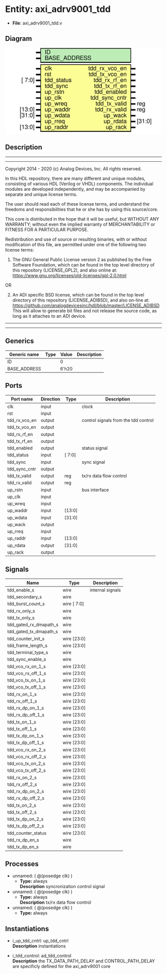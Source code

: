 # Entity: axi_adrv9001_tdd

- **File**: axi_adrv9001_tdd.v
## Diagram

![Diagram](axi_adrv9001_tdd.svg "Diagram")
## Description

 ***************************************************************************
 ***************************************************************************
 Copyright 2014 - 2020 (c) Analog Devices, Inc. All rights reserved.

 In this HDL repository, there are many different and unique modules, consisting
 of various HDL (Verilog or VHDL) components. The individual modules are
 developed independently, and may be accompanied by separate and unique license
 terms.

 The user should read each of these license terms, and understand the
 freedoms and responsibilities that he or she has by using this source/core.

 This core is distributed in the hope that it will be useful, but WITHOUT ANY
 WARRANTY; without even the implied warranty of MERCHANTABILITY or FITNESS FOR
 A PARTICULAR PURPOSE.

 Redistribution and use of source or resulting binaries, with or without modification
 of this file, are permitted under one of the following two license terms:

   1. The GNU General Public License version 2 as published by the
      Free Software Foundation, which can be found in the top level directory
      of this repository (LICENSE_GPL2), and also online at:
      <https://www.gnu.org/licenses/old-licenses/gpl-2.0.html>

 OR

   2. An ADI specific BSD license, which can be found in the top level directory
      of this repository (LICENSE_ADIBSD), and also on-line at:
      https://github.com/analogdevicesinc/hdl/blob/master/LICENSE_ADIBSD
      This will allow to generate bit files and not release the source code,
      as long as it attaches to an ADI device.

 ***************************************************************************
 ***************************************************************************

## Generics

| Generic name | Type | Value | Description |
| ------------ | ---- | ----- | ----------- |
| ID           |      | 0     |             |
| BASE_ADDRESS |      | 6'h20 |             |
## Ports

| Port name     | Direction | Type   | Description                           |
| ------------- | --------- | ------ | ------------------------------------- |
| clk           | input     |        |  clock                                |
| rst           | input     |        |                                       |
| tdd_rx_vco_en | output    |        |  control signals from the tdd control |
| tdd_tx_vco_en | output    |        |                                       |
| tdd_rx_rf_en  | output    |        |                                       |
| tdd_tx_rf_en  | output    |        |                                       |
| tdd_enabled   | output    |        |  status signal                        |
| tdd_status    | input     | [ 7:0] |                                       |
| tdd_sync      | input     |        |  sync signal                          |
| tdd_sync_cntr | output    |        |                                       |
| tdd_tx_valid  | output    | reg    |  tx/rx data flow control              |
| tdd_rx_valid  | output    | reg    |                                       |
| up_rstn       | input     |        |  bus interface                        |
| up_clk        | input     |        |                                       |
| up_wreq       | input     |        |                                       |
| up_waddr      | input     | [13:0] |                                       |
| up_wdata      | input     | [31:0] |                                       |
| up_wack       | output    |        |                                       |
| up_rreq       | input     |        |                                       |
| up_raddr      | input     | [13:0] |                                       |
| up_rdata      | output    | [31:0] |                                       |
| up_rack       | output    |        |                                       |
## Signals

| Name                   | Type        | Description        |
| ---------------------- | ----------- | ------------------ |
| tdd_enable_s           | wire        |  internal signals  |
| tdd_secondary_s        | wire        |                    |
| tdd_burst_count_s      | wire [ 7:0] |                    |
| tdd_rx_only_s          | wire        |                    |
| tdd_tx_only_s          | wire        |                    |
| tdd_gated_rx_dmapath_s | wire        |                    |
| tdd_gated_tx_dmapath_s | wire        |                    |
| tdd_counter_init_s     | wire [23:0] |                    |
| tdd_frame_length_s     | wire [23:0] |                    |
| tdd_terminal_type_s    | wire        |                    |
| tdd_sync_enable_s      | wire        |                    |
| tdd_vco_rx_on_1_s      | wire [23:0] |                    |
| tdd_vco_rx_off_1_s     | wire [23:0] |                    |
| tdd_vco_tx_on_1_s      | wire [23:0] |                    |
| tdd_vco_tx_off_1_s     | wire [23:0] |                    |
| tdd_rx_on_1_s          | wire [23:0] |                    |
| tdd_rx_off_1_s         | wire [23:0] |                    |
| tdd_rx_dp_on_1_s       | wire [23:0] |                    |
| tdd_rx_dp_off_1_s      | wire [23:0] |                    |
| tdd_tx_on_1_s          | wire [23:0] |                    |
| tdd_tx_off_1_s         | wire [23:0] |                    |
| tdd_tx_dp_on_1_s       | wire [23:0] |                    |
| tdd_tx_dp_off_1_s      | wire [23:0] |                    |
| tdd_vco_rx_on_2_s      | wire [23:0] |                    |
| tdd_vco_rx_off_2_s     | wire [23:0] |                    |
| tdd_vco_tx_on_2_s      | wire [23:0] |                    |
| tdd_vco_tx_off_2_s     | wire [23:0] |                    |
| tdd_rx_on_2_s          | wire [23:0] |                    |
| tdd_rx_off_2_s         | wire [23:0] |                    |
| tdd_rx_dp_on_2_s       | wire [23:0] |                    |
| tdd_rx_dp_off_2_s      | wire [23:0] |                    |
| tdd_tx_on_2_s          | wire [23:0] |                    |
| tdd_tx_off_2_s         | wire [23:0] |                    |
| tdd_tx_dp_on_2_s       | wire [23:0] |                    |
| tdd_tx_dp_off_2_s      | wire [23:0] |                    |
| tdd_counter_status     | wire [23:0] |                    |
| tdd_rx_dp_en_s         | wire        |                    |
| tdd_tx_dp_en_s         | wire        |                    |
## Processes
- unnamed: ( @(posedge clk) )
  - **Type:** always
</br>**Description**
 syncronization control signal 
- unnamed: ( @(posedge clk) )
  - **Type:** always
</br>**Description**
 tx/rx data flow control 
- unnamed: ( @(posedge clk) )
  - **Type:** always
## Instantiations

- i_up_tdd_cntrl: up_tdd_cntrl
</br>**Description**
 instantiations

- i_tdd_control: ad_tdd_control
</br>**Description**
 the TX_DATA_PATH_DELAY and CONTROL_PATH_DELAY are specificly defined
 for the axi_adrv9001 core


